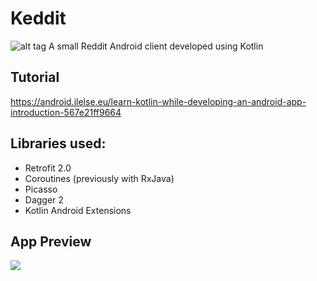 # Keddit
![alt tag](https://raw.github.com/juanchosaravia/Keddit/master/resources/keddit_portada_v2.png)
A small Reddit Android client developed using Kotlin

## Tutorial
https://android.jlelse.eu/learn-kotlin-while-developing-an-android-app-introduction-567e21ff9664

## Libraries used:
- Retrofit 2.0
- Coroutines (previously with RxJava)
- Picasso
- Dagger 2
- Kotlin Android Extensions

## App Preview
<img src="https://cdn-images-1.medium.com/max/1600/1*LjA2bmJis-81xzwmcbcrZg.gif">
